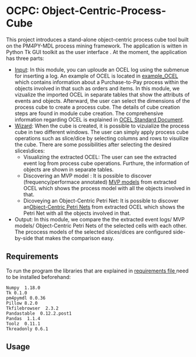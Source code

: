 # OCPC: Object-Centric-Process-Cube

This project introduces a stand-alone object-centric process cube tool built on the PM4PY-MDL process mining framework. The application is witten in Python  Tk  GUI  toolkit  as  the  user interface . At the moment, the application has three parts:
- [Input](https://github.com/AnahitaFarhang/object-centric-process-cube/tree/main/input): In this module, you can uploude an OCEL log using the submenue for inserting a log. An example of OCEL is located in [example_OCEL](https://github.com/AnahitaFarhang/object-centric-process-cube/tree/main/example_OCEL) which contains information about a Purchase-to-Pay process within the objects involved in that such as orders and items. In this module, we vizualize the imported OCEL in separate tables that show the attributs of events and objects. Afterward, the user can select the dimensions of the process cube to create a process cube. The details of cube creation steps are found in module cube creation.  The comprehensive information regarding OCEL is explained in [OCEL Standard Document](http://ocel-standard.org/). 
- [Wizard](https://github.com/AnahitaFarhang/object-centric-process-cube/tree/main/wizard): When the cube is created, it is possible to vizuialize the process cube in two different windows. The user can simply apply process cube operations such as slice/dice by selecting columns and rows to visuilize the cube. There are some possibilities after selecting the desired slices\dices:
    - Visualizing the extracted OCEL: The user can see the extracted event log from process cube operations. Furthure, the information of objects are shown in separate tables.
    - Discovering an MVP  model : It is possible to discover (frequency/performace annotated) [MVP models](https://arxiv.org/pdf/2001.02562.pdf) from extracted OCEL which shows the process model with all the objects involved in that.
    - Dicoveying an Object-Centric Petri Net: It is possible to discover an[Object-Centric Petri Nets](https://arxiv.org/pdf/2010.02047.pdf) from extracted OCEL which shows the Petri Net with all the objects involved in that.  
- Output: In  this module,  we  compare the the  extracted event logs/ MVP  models/ Object-Centric Petri Nets  of  the  selected  cells  with each other. The prcocess models of the selected slices/dices are configured side-by-side that makes the comparison easy.
## Requirements
To run the program the libraries that are explained in  [requirements file ](https://github.com/AnahitaFarhang/object-centric-process-cube/tree/main/Requirements.txt) need to be installed beforehand:
```
Numpy  1.18.0
Tk 0.1.0
pm4pymdl 0.0.36
Pillow 8.2.0
Tkfilebrowser  2.3.2
Pandastable  0.12.2.post1
Pandas  1.1.4
Toolz  0.11.1
Tkreadonly 0.6.1

```

## Usage







